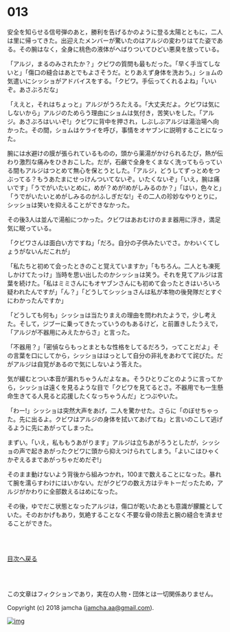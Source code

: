 # 013

安全を知らせる信号弾のあと，勝利を告げるかのように登る太陽とともに，二人は里に帰ってきた。出迎えたメンバーが驚いたのはアルジの変わりはてた姿である。その腕はなく，全身に桃色の液体がへばりついてひどい悪臭を放っている。  

「アルジ，まるのみされたか？」クビワの質問も最もだった。「早く手当てしないと」「傷口の縫合はあとでもよさそうだ。とりあえず身体を洗おう。」ショムの気遣いにシッショがアドバイスをする。「クビワ。手伝ってくれるよね」「いいぞ。あさぶろだな」  

「ええと，それはちょっと」アルジがうろたえる。「大丈夫だよ。クビワは気にしないから」アルジのためらう理由にショムは気付き，苦笑いをした。「アルジ。あさぶろはいいぞ!」クビワに背中を押され，しぶしぶアルジは湯治場へ向かった。その間，ショムはケライを呼び，事情をオヤブンに説明することになった。  

腕には水避けの膜が張られているものの，頭から薬湯がかけられるたび，熱が伝わり激烈な痛みをひきおこした。だが，石鹸で全身をくまなく洗ってもらっている間もアルジはつとめて無心を保とうとした。「アルジ，どうしてずっとめをつぶってる？もうあたまにせっけんついてないぞ。いたくないぞ」「いえ，腕は痛いです」「うでがいたいとめに，めが？めが!めがしみるのか？」「はい，色々と」「うでがいたいとめがしみるのか!ふしぎだな!」その二人の珍妙なやりとりに，シッショは笑いを抑えることができなかった。  

その後3人は並んで湯船につかった。クビワはあおむけのまま器用に浮き，満足気に眠っている。  

「クビワさんは面白い方ですね」「だろ。自分の子供みたいでさ。かわいくてしょうがないんだこれが」  

「私たちと初めて会ったときのこと覚えていますか」「もちろん。二人とも凍死しかけてたっけ」当時を思い出したのかシッショは笑う。それを見てアルジは言葉を続けた。「私はミミさんにもオヤブンさんにも初めて会ったときはいろいろ疑われたんですが」「ん？」「どうしてシッショさんは私が本物の後発隊だとすぐにわかったんですか」  

「どうしても何も」シッショは当たりまえの理由を問われたようで，少し考えた。そして，ジブーに乗ってきたっていうのもあるけど，と前置きしたうえで，「アルジが不器用にみえたからさ」と言った。  

「不器用？」「密偵ならもっとまともな性格をしてるだろう，ってことだよ」その言葉を口にしてから，シッショははっとして自分の非礼をあわてて詫びた。だがアルジは自覚があるので気にしないよう答えた。  

気が緩むとつい本音が漏れちゃうんだよなぁ。そうひとりごとのように言ってから，シッショは遠くを見るような目で「クビワを見てるとさ。不器用でも一生懸命生きてる人見ると応援したくなっちゃうんだ」とつぶやいた。  

「わー!」シッショは突然大声をあげ，二人を驚かせた。さらに「のぼせちゃった。先に出るよ。クビワはアルジの身体を拭いてあげてね」と言いのこして逃げるように先にあがってしまった。  

まずい。「いえ，私ももうあがります」アルジは立ちあがろうとしたが，シッショの声で起きあがったクビワに頭から抑えつけられてしまう。「よいこはひゃくかぞえるまであがっちゃだめだぞ!」  

そのまま動けないよう背後から組みつかれ，100まで数えることになった。暴れて腕を濡らすわけにはいかない。だがクビワの数え方はテキトーだったため，アルジがかわりに全部数えるはめになった。  

その後，ゆでだこ状態となったアルジは，傷口が乾いたあとも意識が朦朧としていた。そのおかげもあり，気絶することなく不要な骨の除去と腕の縫合を済ませることができた。  

<br>  
<br>  

[目次へ戻る](https://github.com/jamcha-aa/OblivionReports/blob/master/README.md)  

<br>  
<br>  

この文章はフィクションであり，実在の人物・団体とは一切関係ありません。  

Copyright (c) 2018 jamcha (jamcha.aa@gmail.com).  

[![img](http://i.creativecommons.org/l/by-nc-sa/4.0/88x31.png)](http://creativecommons.org/licenses/by-nc-sa/4.0/deed)